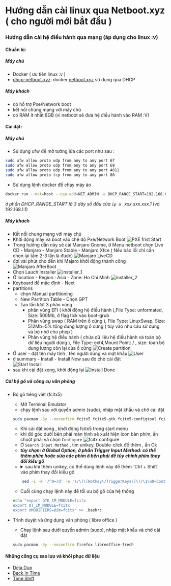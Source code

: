 # Hướng dẫn cài linux qua Netboot.xyz ( cho người mới bắt đầu )


### Hướng dẫn cài hệ điều hành qua mạng (áp dụng cho linux :v)

#### Chuẩn bị:
#####  Máy chủ
- Docker ( ưu tiên linux :v )
- [dhcp-netboot.xyz](https://github.com/samdbmg/dhcp-netboot.xyz): docker [netboot.xyz](https://netboot.xyz) sử dụng qua DHCP

##### Máy khách
- có hỗ trợ Pxe/Network boot 
- kết nối chúng mạng với máy chủ
- có RAM ít nhất 8GB (vì netboot sẽ đưa hệ điều hành vào RAM :V)

#### Cài đặt: 

##### Máy chủ
- Sử dụng ufw để mở tưởng lửa các port như sau :
```bash
sudo ufw allow proto udp from any to any port 67
sudo ufw allow proto udp from any to any port 69
sudo ufw allow proto udp from any to any port 4011
sudo ufw allow proto tcp from any to any port 80
```
- Sử dụng lệnh docker để chạy máy ảo 
```bash
docker run --net=host --cap-add=NET_ADMIN -e DHCP_RANGE_START=192.168.0.1 samdbmg/dhcp-netboot.xyz
``` 
*ở phần DHCP_RANGE_START là 3 dãy số đầu của `ip a ` xxx.xxx.xxx.1* (vd 192.168.1.1)

##### Máy khách
- Kết nối chung mạng với máy chủ 
- Khởi động máy và boot vào chế độ Pxe/Network Boot 
![PXE frist Start](image/pxe_frist_boot.png) 
- Trong hướng dẫn này sẽ cài Manjaro Gnome, ở Menu netboot chọn Live CD - Manjaro - Manjaro Stable - Manjaro Xfce ( Nếu báo lỗi chỉ cần chọn lại tầm 2-3 lần là được)
![Manjaro LiveCD](./image/in_live_cd.png) 
- đợi vài phút cho đến khi Majaro khởi động thành công 
![Manjaro AfterBoot](./image/Majaro_boot.png) 
- Chọn Lauch Installer 
![installer_1](./image/installer_1.png) 
- Ở location - Region : Asia - Zone: Ho Chi Minh
![installer_2](./image/installer_2.png) 
- Keyboard để mặc định - Next 
- partitions 
  - chọn Manual partitioning 
  - New Parrition Table - Chọn GPT 
  - Tạo lần lượt 3 phân vùng
    - phân vùng EFI ( khởi động hệ điều hành ),File Type: unformated, Size: 500Mb, ở flag tick vào boot-grub
    - Phân vùng swap ( RAM trên ổ cứng ), File Type: LinuxSwap, Size: 512Mb~5% tổng dung lượng ổ cứng  ( tùy vào nhu cầu sử dụng và bộ nhớ cho phép )
    - Phân vùng hệ điều hành ( chứa dữ liệu hệ điều hành và toàn bộ dữ liệu người dùng ), File Type: ext4,Mount Point: / , size: toàn bộ dung lượng còn lại của ổ cứng
    ![Create partition](./image/installer_3.png) 
- Ở user - đặt tên máy tính , tên người dùng và mật khẩu 
![User](./image/installer_4.png) 
- ở summary - Install - Install Now sau đó chờ cài đặt  
![Start Install](./image/installer_5.png) 
- sau khi cài đặt xong, khởi động lại
![Install Done](./image/installer_done.png) 

##### Cài bộ gõ và công cụ văn phòng 
- Bộ gõ tiếng việt (fcitx5)
  - Mở Terminal Emulator
  - chạy lệnh sau với quyền admin (sudo), nhập mật khẩu và chờ cài đặt
  ```bash
  sudo pacman -Sy --noconfirm fcitx5 fcitx5-gtk fcitx5-configtool fcitx5-unikey
  ```
  - Khi cài đặt xong , khởi động fcitx5 trong start menu 
  - khi đó góc dưới bên phải màn hình sẽ xuất hiện icon bàn phím, ấn chuột phải và chọn `Configure` 
  ![fcitx configure](./image/fcitx_1.png) 
  - Ở `Search Input Method` , tìm unikey, Double-click để thêm , ẩn Ok
  - ***tùy chọn: ở Global Option, ở phần Trigger Input Method: có thể thêm phím hoặc sửa các phím ở bên phải để tùy chỉnh phím thay đổi kiểu gõ***
  - <details>
    <summary>sau khi thêm unikey, có thể dùng lệnh này để thêm `Ctrl + Shift` vào phím thay đổi kiểu gõ</summary>
  ```bash
      sed -i -e '/^0=/d' -e 's/\(\[Hotkey\/TriggerKeys\]\)/\1\n0=Control+Shift+Shift_L/' ~/.config/fcitx5/config
  ```
  </details>

  - Cuối cùng chạy lệnh này để tối ưu bộ gõ của hệ thống
  ```bash
  echo "export GTK_IM_MODULE=fcitx
  export QT_IM_MODULE=fcitx
  export XMODIFIERS=@im=fcitx" >> .bashrc
  ```
- Trình duyệt và ứng dụng văn phòng ( libre office )
  - Chạy lệnh sau dưới quyền admin (sudo), nhập mật khẩu và chờ cài đặt
  ```bash
  sudo pacman -Sy --noconfirm firefox libreoffice-frech
  ```

#### Những công cụ sao lưu và khôi phục dữ liệu 
  
  - [Deja Dup](https://apps.gnome.org/DejaDup) 
  - [Back In Time](https://github.com/bit-team/backintime) 
  - [Time Shift](https://github.com/teejee2008/timeshift) 
